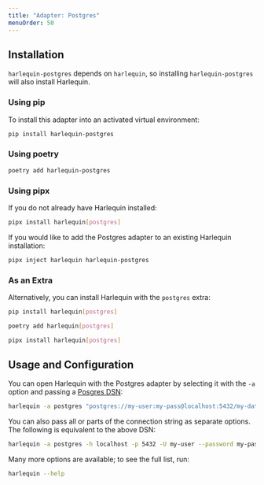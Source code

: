 ```yaml
---
title: "Adapter: Postgres"
menuOrder: 50
---
```


## Installation

`harlequin-postgres` depends on `harlequin`, so installing `harlequin-postgres` will also install Harlequin.

### Using pip

To install this adapter into an activated virtual environment:

```bash
pip install harlequin-postgres
```

### Using poetry

```bash
poetry add harlequin-postgres
```

### Using pipx

If you do not already have Harlequin installed:

```bash
pipx install harlequin[postgres]
```

If you would like to add the Postgres adapter to an existing Harlequin installation:

```bash
pipx inject harlequin harlequin-postgres
```

### As an Extra

Alternatively, you can install Harlequin with the `postgres` extra:

```bash
pip install harlequin[postgres]
```

```bash
poetry add harlequin[postgres]
```

```bash
pipx install harlequin[postgres]
```

## Usage and Configuration

You can open Harlequin with the Postgres adapter by selecting it with the `-a` option and passing a [Posgres DSN](https://www.postgresql.org/docs/current/libpq-connect.html#LIBPQ-CONNSTRING):

```bash
harlequin -a postgres "postgres://my-user:my-pass@localhost:5432/my-database"
```

You can also pass all or parts of the connection string as separate options. The following is equivalent to the above DSN:

```bash
harlequin -a postgres -h localhost -p 5432 -U my-user --password my-pass -d my-database
```

Many more options are available; to see the full list, run:

```bash
harlequin --help
```
